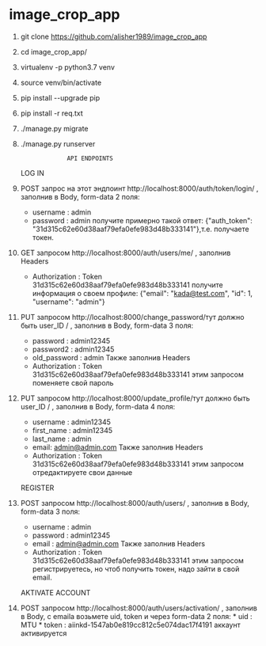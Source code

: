 # image_crop_app

1) git clone https://github.com/alisher1989/image_crop_app

2) cd image_crop_app/

3) virtualenv -p python3.7 venv

4) source venv/bin/activate

5) pip install --upgrade pip

6) pip install -r req.txt

7) ./manage.py migrate

8) ./manage.py runserver


                    API ENDPOINTS
                    
    LOG IN                
 1) POST запрос на этот эндпоинт http://localhost:8000/auth/token/login/ , заполнив в Body, form-data 2 поля:
      * username : admin
      * password : admin
      получите примерно такой ответ: {"auth_token": "31d315c62e60d38aaf79efa0efe983d48b333141"},т.е. получаете токен.
      
      
 2) GET запросом http://localhost:8000/auth/users/me/ , заполнив Headers 
    * Authorization : Token 31d315c62e60d38aaf79efa0efe983d48b333141
    получите информация о своем профиле: {"email": "kada@test.com", "id": 1, "username": "admin"}
    
 
 3) PUT запросом http://localhost:8000/change_password/тут должно быть user_ID / , заполнив в Body, form-data 3 поля:
    * password : admin12345
    * password2 : admin12345
    * old_password : admin
    Также заполнив Headers 
    * Authorization : Token 31d315c62e60d38aaf79efa0efe983d48b333141
    этим запросом поменяете свой пароль
    
 4) PUT запросом http://localhost:8000/update_profile/тут должно быть user_ID / , заполнив в Body, form-data 4 поля:
    * username : admin12345
    * first_name : admin12345
    * last_name : admin
    * email: admin@admin.com
    Также заполнив Headers 
    * Authorization : Token 31d315c62e60d38aaf79efa0efe983d48b333141
    этим запросом отредактируете свои данные
    
    REGISTER
 5) POST запросом  http://localhost:8000/auth/users/ , заполнив в Body, form-data 3 поля:
    * username : admin
    * password : admin12345
    * email : admin@admin.com
    Также заполнив Headers 
    * Authorization : Token 31d315c62e60d38aaf79efa0efe983d48b333141
    этим запросом регистрируетесь, но чтоб получить токен, надо зайти в свой email.
    
    AKTIVATE ACCOUNT
  6) POST запросом http://localhost:8000/auth/users/activation/ , заполнив в Body, с emaila возьмете uid, token и через form-data 2 поля:
    * uid : MTU
    * token : aiinkd-1547ab0e819cc812c5e074dac17f4191
    аккаунт активируется
      
 

        

